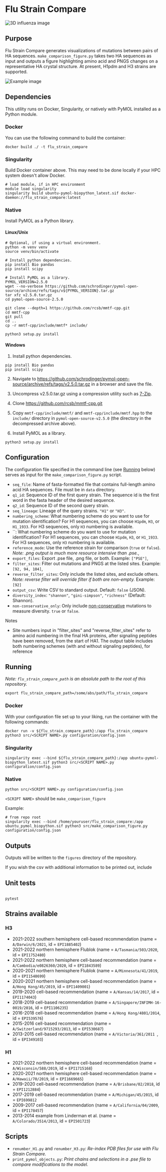 # Flu Strain Compare


![3D influenza image](example.png)


## Purpose

Flu Strain Compare generates visualizations of mutations between pairs of HA sequences. `make_comparison_figure.py` takes two HA sequences as input and outputs a figure highlighting amino acid and PNGS changes on a representative HA crystal structure. At present, H1pdm and H3 strains are supported.


![Example image](/figures/A_Cambodia_e0826360_2020-A_Darwin_6_2021-A_Tasmania_503_2020-7_others.png?raw=true)

## Dependencies

This utility runs on Docker, Singularity, or natively with PyMOL installed as a Python module.


### Docker

You can use the following command to build the container:

```
docker build ./ -t flu_strain_compare
```

### Singularity

Build Docker container above. This may need to be done locally if your HPC system doesn't allow Docker.

```
# load module, if in HPC environment
module load singularity
singularity build ubuntu-pymol-biopython_latest.sif docker-daemon://flu_strain_compare:latest
```

### Native

Install PyMOL as a Python library.

#### Linux/Unix

```
# Optional, if using a virtual environment.
python -m venv venv
source venv/bin/activate

# Install python dependencies.
pip install Bio pandas
pip install scipy

# Install PyMOL as a library.
PYMOL_VERSION=2.5.0
wget --no-verbose https://github.com/schrodinger/pymol-open-source/archive/refs/tags/v${PYMOL_VERSION}.tar.gz
tar xfz v2.5.0.tar.gz
cd pymol-open-source-2.5.0

git clone --depth=1 https://github.com/rcsb/mmtf-cpp.git
cd mmtf-cpp
git pull
cd ..
cp -r mmtf-cpp/include/mmtf* include/

python3 setup.py install
```

#### Windows


1. Install python dependencies.
```
pip install Bio pandas
pip install scipy
```

2. Navigate to https://github.com/schrodinger/pymol-open-source/archive/refs/tags/v2.5.0.tar.gz in a browser and save the file.

3. Uncompress v2.5.0.tar.gz using a compression utility such as [7-Zip](https://www.7-zip.org/).

4. Clone https://github.com/rcsb/mmtf-cpp.git

5. Copy `mmtf-cpp/include/mmtf/` and `mmtf-cpp/include/mmtf.hpp` to the `include/` directory in `pymol-open-source-v2.5.0` (the directory in the decompressed archive above).

6. Install PyMOL as a library.
```
python3 setup.py install
```


## Configuration

The configuration file specified in the command line (see [Running](#running) below) serves as input for the `make_comparison_figure.py` script.

* `seq_file`: Name of fasta-formatted file that contains full-length amino acid HA sequences. File must be in `data` directory.
* `q1_id`: Sequence ID of the first query strain. The sequence id is the first word in the fasta header of the desired sequence.
* `q2_id`: Sequence ID of the second query strain.
* `seq_lineage`: Lineage of the query strains. `"H1"` or `"H3"`.
* `numbering_scheme`: What numbering scheme do you want to use for mutation identification? For H1 sequences, you can choose `H1pdm`, `H3`, or `H1_1933`. For H3 sequences, only `H3` numbering is available.
* ``: What numbering scheme do you want to use for mutation identification? For H1 sequences, you can choose `H1pdm`, `H3`, or `H1_1933`. For H3 sequences, only `H3` numbering is available.
* `reference_mode`: Use the reference strain for comparison (`true` or `false`). _Note: .png output is much more resource intensive than .pse._,
* `export_files`: Export .pse file, .png file, or both. Example: `["PSE"]`,
* `filter_sites`: Filter out mutations and PNGS at the listed sites. Example: `[92, 94, 104]`,
* `reverse_filter_sites`: Only include the listed sites, and exclude others. _Note: reverse filter will override filter if both are non-empty._ Example: `[92]`
* `output_csv`: Write CSV to standard output. Default: `false` (JSON).
* `diversity_index`: `"shannon"`, `"gini-simpson"`, `"richness"` (Default: Shannon).
* `non-conservative_only`: Only include [non-conservative]() mutations to measure diversity. `true` or `false`.

Notes
* Site numbers input in "filter_sites" and "reverse_filter_sites" refer to amino acid numbering in the final HA proteins, after signaling peptides have been removed, from the start of HA1. The output table includes both numbering schemes (with and without signaling peptides), for reference 





## Running


_Note: `flu_strain_compare_path` is an absolute path to the root of this repository._

```
export flu_strain_compare_path=/some/abs/path/flu_strain_compare
```

### Docker

With your configuration file set up to your liking, run the container with the following commands:


```
docker run -v ${flu_strain_compare_path}:/app flu_strain_compare python3 src/<SCRIPT NAME>.py configuration/config.json
```

### Singularity

```
singularity exec --bind ${flu_strain_compare_path}:/app ubuntu-pymol-biopython_latest.sif python3 src/<SCRIPT NAME>.py configuration/config.json
```

### Native

```
python src/<SCRIPT NAME>.py configuration/config.json
```

`<SCRIPT NAME>` should be `make_comparison_figure` 


Example:

```
# from repo root
singularity exec --bind /home/youruser/flu_strain_compare:/app ubuntu_pymol_biopython.sif python3 src/make_comparison_figure.py configuration/config.json
```

## Outputs

Outputs will be written to the `figures` directory of the repository.

If you wish the csv with additional information to be printed out, include 


## Unit tests

```

pytest

```

## Strains available
### H3
* 2021-2022 southern hemisphere cell-based recommendation (name = `A/Darwin/6/2021`, id = `EPI1885402`)
* 2021-2022 northern hemisphere Flublok (name = `A/Tasmania/503/2020`, id = `EPI1752480`)
* 2021-2022 northern hemisphere cell-based recommendation (name = `A/Cambodia/e0826360/2020`, id =  `EPI1843589`)
* 2020-2021 northern hemisphere Flublok (name = `A/Minnesota/41/2019`, id = `EPI1548699`)
* 2020-2021 northern hemisphere cell-based recommendation (name = `A/Hong Kong/45/2019`, id = `EPI1409001`) 
* 2019-2020 cell-based recommendation (name = `A/Kansas/14/2017`, id = `EPI1174043`)
* 2018-2019 cell-based recommendation (name = `A/Singapore/INFIMH-16-0019/2016`, id = `EPI1106235`)
* 2016-2018 cell-based recommendation (name = `A/Hong Kong/4801/2014`, id = `EPI539576`)
* 2015-2016 cell-based recommendation (name = `A/Switzerland/9715293/2013`, id = `EPI530687`)
* 2013-2015 cell-based recommendation (name = `A/Victoria/361/2011 `, id = `EPI349103`)
### H1
* 2021-2022 northern hemisphere cell-based recommendation (name = `A/Wisconsin/588/2019`, id = `EPI1715168`)
* 2020-2021 northern hemisphere cell-based recommendation (name = `A/Hawaii/70/2019`, id = `EPI1669665`) 
* 2019-2020 cell-based recommendation (name = `A/Brisbane/02/2018`, id = `EPI1212884`)
* 2017-2019 cell-based recommendation (name = `A/Michigan/45/2015`, id = `EPI699812`
* 2009-2017 cell-based recommendation (name = `A/California/04/2009`, id = `EPI178457`)
* 2013-2014 example from Linderman et al. (name = `A/Colorado/3514/2013`, id = `EPI501723`)


## Scripts

* `renumber_H1.py` and `renumber_H3.py`: _Re-index PDB files for use with Flu Strain Compare._
* `print_pymol_objects.py`: _Print chains and selections in a .pse file to compare modifications to the model._


